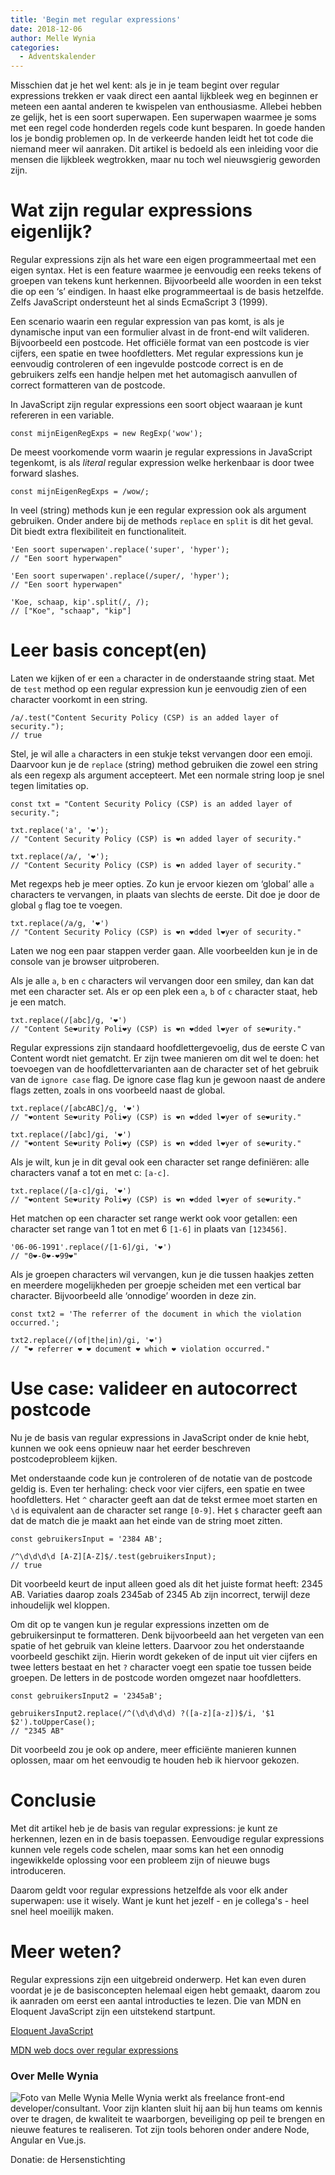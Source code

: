 ```yaml
---
title: 'Begin met regular expressions'
date: 2018-12-06
author: Melle Wynia
categories:
  - Adventskalender
---
```


Misschien dat je het wel kent: als je in je team begint over regular expressions trekken er vaak direct een aantal lijkbleek weg en beginnen er meteen een aantal anderen te kwispelen van enthousiasme. Allebei hebben ze gelijk, het is een soort superwapen. Een superwapen waarmee je soms met een regel code honderden regels code kunt besparen. In goede handen los je bondig problemen op. In de verkeerde handen leidt het tot code die niemand meer wil aanraken. Dit artikel is bedoeld als een inleiding voor die mensen die lijkbleek wegtrokken, maar nu toch wel nieuwsgierig geworden zijn.

# Wat zijn regular expressions eigenlijk?

Regular expressions zijn als het ware een eigen programmeertaal met een eigen syntax. Het is een feature waarmee je eenvoudig een reeks tekens of groepen van tekens kunt herkennen. Bijvoorbeeld alle woorden in een tekst die op een ‘s’ eindigen. In haast elke programmeertaal is de basis hetzelfde. Zelfs JavaScript ondersteunt het al sinds EcmaScript 3 (1999).

Een scenario waarin een regular expression van pas komt, is als je dynamische input van een formulier alvast in de front-end wilt valideren. Bijvoorbeeld een postcode. Het officiële format van een postcode is vier cijfers, een spatie en twee hoofdletters. Met regular expressions kun je eenvoudig controleren of een ingevulde postcode correct is en de gebruikers zelfs een handje helpen met het automagisch aanvullen of correct formatteren van de postcode.

In JavaScript zijn regular expressions een soort object waaraan je kunt refereren in een variable.

```
const mijnEigenRegExps = new RegExp('wow');
```

De meest voorkomende vorm waarin je regular expressions in JavaScript tegenkomt, is als _literal_ regular expression welke herkenbaar is door twee forward slashes.

```
const mijnEigenRegExps = /wow/;
```

In veel (string) methods kun je een regular expression ook als argument gebruiken. Onder andere bij de methods `replace` en `split` is dit het geval. Dit biedt extra flexibiliteit en functionaliteit.

```
'Een soort superwapen'.replace('super', 'hyper');
// "Een soort hyperwapen"

'Een soort superwapen'.replace(/super/, 'hyper');
// "Een soort hyperwapen"

'Koe, schaap, kip'.split(/, /);
// ["Koe", "schaap", "kip"]
```

# Leer basis concept(en)

Laten we kijken of er een `a` character in de onderstaande string staat. Met de `test` method op een regular expression kun je eenvoudig zien of een character voorkomt in een string.

```
/a/.test("Content Security Policy (CSP) is an added layer of security.");
// true
```

Stel, je wil alle `a` characters in een stukje tekst vervangen door een emoji. Daarvoor kun je de `replace` (string) method gebruiken die zowel een string als een regexp als argument accepteert. Met een normale string loop je snel tegen limitaties op.

```
const txt = "Content Security Policy (CSP) is an added layer of security.";

txt.replace('a', '❤️');
// "Content Security Policy (CSP) is ❤️n added layer of security."

txt.replace(/a/, '❤️');
// "Content Security Policy (CSP) is ❤️n added layer of security."
```

Met regexps heb je meer opties. Zo kun je ervoor kiezen om ‘global’ alle `a` characters te vervangen, in plaats van slechts de eerste. Dit doe je door de global `g` flag toe te voegen.

```
txt.replace(/a/g, '❤️')
// "Content Security Policy (CSP) is ❤️n ❤️dded l❤️yer of security."
```

Laten we nog een paar stappen verder gaan. Alle voorbeelden kun je in de console van je browser uitproberen.

Als je alle `a`, `b` en `c` characters wil vervangen door een smiley, dan kan dat met een character set. Als er op een plek een `a`, `b` of `c` character staat, heb je een match.

```
txt.replace(/[abc]/g, '❤️')
// "Content Se❤️urity Poli❤️y (CSP) is ❤️n ❤️dded l❤️yer of se❤️urity."
```

Regular expressions zijn standaard hoofdlettergevoelig, dus de eerste C van Content wordt niet gematcht. Er zijn twee manieren om dit wel te doen: het toevoegen van de hoofdlettervarianten aan de character set of het gebruik van de `ignore case` flag. De ignore case flag kun je gewoon naast de andere flags zetten, zoals in ons voorbeeld naast de global.

```
txt.replace(/[abcABC]/g, '❤️')
// "❤️ontent Se❤️urity Poli❤️y (CSP) is ❤️n ❤️dded l❤️yer of se❤️urity."

txt.replace(/[abc]/gi, '❤️')
// "❤️ontent Se❤️urity Poli❤️y (CSP) is ❤️n ❤️dded l❤️yer of se❤️urity."
```

Als je wilt, kun je in dit geval ook een character set range definiëren: alle characters vanaf a tot en met c: `[a-c]`.

```
txt.replace(/[a-c]/gi, '❤️')
// "❤️ontent Se❤️urity Poli❤️y (CSP) is ❤️n ❤️dded l❤️yer of se❤️urity."
```

Het matchen op een character set range werkt ook voor getallen: een character set range van 1 tot en met 6 `[1-6]` in plaats van `[123456]`.

```
'06-06-1991'.replace(/[1-6]/gi, '❤️')
// "0❤️-0❤️-❤️99❤️"
```

Als je groepen characters wil vervangen, kun je die tussen haakjes zetten en meerdere mogelijkheden per groepje scheiden met een vertical bar character. Bijvoorbeeld alle ‘onnodige’ woorden in deze zin.

```
const txt2 = 'The referrer of the document in which the violation occurred.';

txt2.replace(/(of|the|in)/gi, '❤️')
// "❤️ referrer ❤️ ❤️ document ❤️ which ❤️ violation occurred."
```

# Use case: valideer en autocorrect postcode

Nu je de basis van regular expressions in JavaScript onder de knie hebt, kunnen we ook eens opnieuw naar het eerder beschreven postcodeprobleem kijken.

Met onderstaande code kun je controleren of de notatie van de postcode geldig is. Even ter herhaling: check voor vier cijfers, een spatie en twee hoofdletters. Het `^` character geeft aan dat de tekst ermee moet starten en `\d` is equivalent aan de character set range `[0-9]`. Het `$` character geeft aan dat de match die je maakt aan het einde van de string moet zitten.

```
const gebruikersInput = '2384 AB';

/^\d\d\d\d [A-Z][A-Z]$/.test(gebruikersInput);
// true
```

Dit voorbeeld keurt de input alleen goed als dit het juiste format heeft: 2345 AB. Variaties daarop zoals 2345ab of 2345 Ab zijn incorrect, terwijl deze inhoudelijk wel kloppen.

Om dit op te vangen kun je regular expressions inzetten om de gebruikersinput te formatteren. Denk bijvoorbeeld aan het vergeten van een spatie of het gebruik van kleine letters. Daarvoor zou het onderstaande voorbeeld geschikt zijn. Hierin wordt gekeken of de input uit vier cijfers en twee letters bestaat en het `?` character voegt een spatie toe tussen beide groepen. De letters in de postcode worden omgezet naar hoofdletters.

```
const gebruikersInput2 = '2345aB';

gebruikersInput2.replace(/^(\d\d\d\d) ?([a-z][a-z])$/i, '$1 $2').toUpperCase();
// "2345 AB"
```

Dit voorbeeld zou je ook op andere, meer efficiënte manieren kunnen oplossen, maar om het eenvoudig te houden heb ik hiervoor gekozen.

# Conclusie

Met dit artikel heb je de basis van regular expressions: je kunt ze herkennen, lezen en in de basis toepassen. Eenvoudige regular expressions kunnen vele regels code schelen, maar soms kan het een onnodig ingewikkelde oplossing voor een probleem zijn of nieuwe bugs introduceren.

Daarom geldt voor regular expressions hetzelfde als voor elk ander superwapen: use it wisely. Want je kunt het jezelf - en je collega's - heel snel heel moeilijk maken.

# Meer weten?

Regular expressions zijn een uitgebreid onderwerp. Het kan even duren voordat je je de basisconcepten helemaal eigen hebt gemaakt, daarom zou ik aanraden om eerst een aantal introducties te lezen. Die van MDN en Eloquent JavaScript zijn een uitstekend startpunt.

[Eloquent JavaScript](https://eloquentjavascript.net/09_regexp.html)

[MDN web docs over regular expressions](https://developer.mozilla.org/en-US/docs/Web/JavaScript/Guide/Regular_Expressions)

### Over Melle Wynia

<img src="/_img/adventskalender/melle.jpg" alt="Foto van Melle Wynia" class="floating-portrait" /> 
Melle Wynia werkt als freelance front-end developer/consultant. Voor zijn klanten sluit hij aan bij hun teams om kennis over te dragen, de kwaliteit te waarborgen, beveiliging op peil te brengen en nieuwe features te realiseren. Tot zijn tools behoren onder andere Node, Angular en Vue.js.

Donatie: de Hersenstichting
